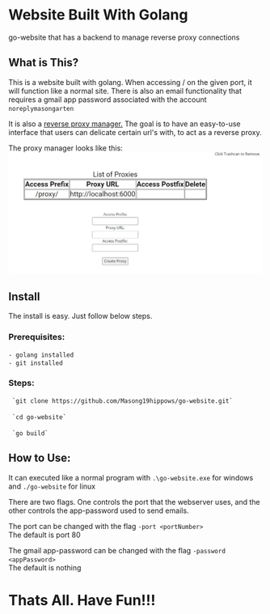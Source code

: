 # Website Built With Golang

go-website that has a backend to manage reverse proxy connections

## What is This?

This is a website built with golang. When accessing / on the given port, it will function like a normal site.
There is also an email functionality that requires a gmail app password associated with the account `noreplymasongarten`

It is also a [reverse proxy manager.](https://en.wikipedia.org/wiki/Reverse_proxy#:~:text=In%20computer%20networks%2C%20a%20reverse,%2C%20performance%2C%20resilience%20and%20security.)
The goal is to have an easy-to-use interface that users can delicate certain url's with, to act as a reverse proxy.

The proxy manager looks like this:
![Looks like this](assets/images/manager.png?raw=true "Manager")

## Install

The install is easy. Just follow below steps.

### Prerequisites:
    - golang installed
    - git installed

### Steps: 

     `git clone https://github.com/Masong19hippows/go-website.git`

     `cd go-website`

     `go build`

## How to Use: 

It can executed like a normal program with `.\go-website.exe` for windows and `./go-website` for linux

There are two flags. One controls the port that the webserver uses, and the other controls the app-password used to send emails.

The port can be changed with the flag `-port <portNumber>`<br/>
The default is port 80

The gmail app-password can be changed with the flag `-password <appPassword>`<br/>
The default is nothing

# Thats All. Have Fun!!!
